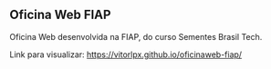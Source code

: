 ## Oficina Web FIAP

Oficina Web desenvolvida na FIAP, do curso Sementes Brasil Tech.

Link para visualizar: https://vitorlpx.github.io/oficinaweb-fiap/
